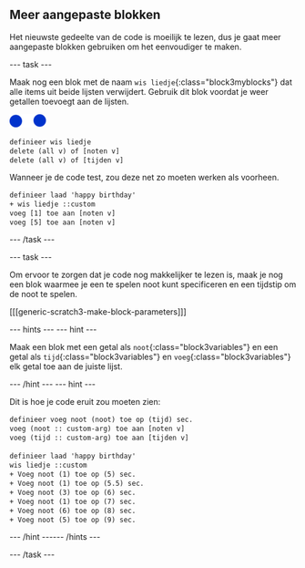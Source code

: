 ## Meer aangepaste blokken

Het nieuwste gedeelte van de code is moeilijk te lezen, dus je gaat meer aangepaste blokken gebruiken om het eenvoudiger te maken.

--- task ---

Maak nog een blok met de naam `wis liedje`{:class="block3myblocks"} dat alle items uit beide lijsten verwijdert. Gebruik dit blok voordat je weer getallen toevoegt aan de lijsten.

![noten sprite](images/note-sprite.png)

```blocks3
definieer wis liedje
delete (all v) of [noten v]
delete (all v) of [tijden v]
```

Wanneer je de code test, zou deze net zo moeten werken als voorheen.

```blocks3
definieer laad 'happy birthday'
+ wis liedje ::custom
voeg [1] toe aan [noten v]
voeg [5] toe aan [noten v]
```

--- /task ---

--- task ---

Om ervoor te zorgen dat je code nog makkelijker te lezen is, maak je nog een blok waarmee je een te spelen noot kunt specificeren en een tijdstip om de noot te spelen.

[[[generic-scratch3-make-block-parameters]]]

--- hints ---
 --- hint ---

Maak een blok met een getal als `noot`{:class="block3variables"} en een getal als `tijd`{:class="block3variables"} en `voeg`{:class="block3variables"} elk getal toe aan de juiste lijst.

--- /hint --- --- hint ---

Dit is hoe je code eruit zou moeten zien:

```blocks3
definieer voeg noot (noot) toe op (tijd) sec.
voeg (noot :: custom-arg) toe aan [noten v]
voeg (tijd :: custom-arg) toe aan [tijden v]

definieer laad 'happy birthday'
wis liedje ::custom
+ Voeg noot (1) toe op (5) sec.
+ Voeg noot (1) toe op (5.5) sec.
+ Voeg noot (3) toe op (6) sec.
+ Voeg noot (1) toe op (7) sec.
+ Voeg noot (6) toe op (8) sec.
+ Voeg noot (5) toe op (9) sec.
```

--- /hint ------ /hints ---

--- /task ---